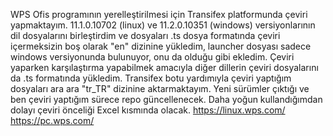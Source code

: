 WPS Ofis programının yerelleştirilmesi için Transifex platformunda çeviri yapmaktayım. 
11.1.0.10702 (linux) ve 11.2.0.10351 (windows) versiyonlarının dil dosyalarını birleştirdim ve dosyaları .ts dosya formatında çeviri içermeksizin boş olarak "en" dizinine yükledim, launcher dosyası sadece windows versiyonunda bulunuyor, onu da olduğu gibi ekledim. Çeviri yaparken karşılaştırma yapabilmek amacıyla diğer dillerin çeviri dosyalarını da .ts formatında yükledim.
Transifex botu yardımıyla çeviri yaptığım dosyaları ara ara "tr_TR" dizinine aktarmaktayım.
Yeni sürümler çıktığı ve ben çeviri yaptığım sürece repo güncellenecek. Daha yoğun kullandığımdan dolayı çeviri önceliği Excel kısmında olacak.
https://linux.wps.com/
https://pc.wps.com/
